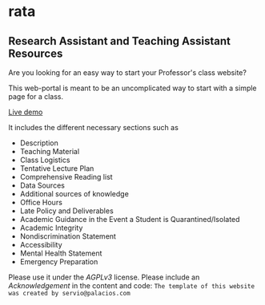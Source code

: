 # rata
## Research Assistant and Teaching Assistant Resources

Are you looking for an easy way to start your Professor's class website?

This web-portal is meant to be an uncomplicated way to start with a simple page for a class.

[Live demo](https://www.cs.purdue.edu/homes/bb/2020-fall-cs590bb/)

It includes the different necessary sections such as
* Description
* Teaching Material
* Class Logistics
* Tentative Lecture Plan
* Comprehensive Reading list
* Data Sources
* Additional sources of knowledge
* Office Hours
* Late Policy and Deliverables
* Academic Guidance in the Event a Student is Quarantined/Isolated
* Academic Integrity
* Nondiscrimination Statement
* Accessibility
* Mental Health Statement
* Emergency Preparation

Please use it under the *AGPLv3* license. 
Please include an *Acknowledgement* in the content and code:
```The template of this website was created by servio@palacios.com```

